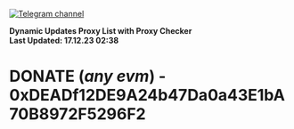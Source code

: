 [![Telegram channel](https://img.shields.io/endpoint?url=https://runkit.io/damiankrawczyk/telegram-badge/branches/master?url=https://t.me/n4z4v0d)](https://t.me/n4z4v0d) 

**Dynamic Updates Proxy List with Proxy Checker**  
**Last Updated: 17.12.23 02:38**

# DONATE (_any evm_) - 0xDEADf12DE9A24b47Da0a43E1bA70B8972F5296F2
